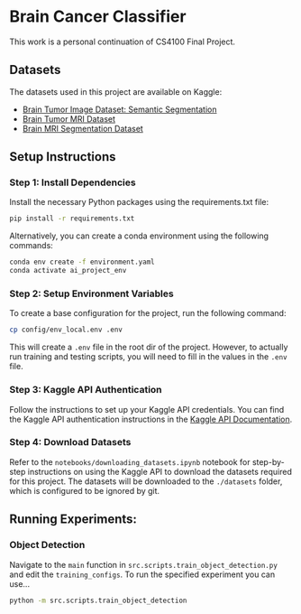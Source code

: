 # Brain Cancer Classifier

This work is a personal continuation of CS4100 Final Project.

## Datasets

The datasets used in this project are available on Kaggle:

- [Brain Tumor Image Dataset: Semantic Segmentation](https://www.kaggle.com/datasets/pkdarabi/brain-tumor-image-dataset-semantic-segmentation)
- [Brain Tumor MRI Dataset](https://www.kaggle.com/datasets/masoudnickparvar/brain-tumor-mri-dataset)
- [Brain MRI Segmentation Dataset](https://www.kaggle.com/datasets/mateuszbuda/lgg-mri-segmentation)

## Setup Instructions

### Step 1: Install Dependencies

Install the necessary Python packages using the requirements.txt file:

```bash
pip install -r requirements.txt
```

Alternatively, you can create a conda environment using the following commands:

```bash
conda env create -f environment.yaml
conda activate ai_project_env
```

### Step 2: Setup Environment Variables

To create a base configuration for the project, run the following command:

```bash
cp config/env_local.env .env
```

This will create a `.env` file in the root dir of the project. However, to actually run training and testing scripts, you will need to fill in the values in the `.env` file.

### Step 3: Kaggle API Authentication

Follow the instructions to set up your Kaggle API credentials. You can find the Kaggle API authentication instructions in the [Kaggle API Documentation](https://www.kaggle.com/docs/api).

### Step 4: Download Datasets

Refer to the `notebooks/downloading_datasets.ipynb` notebook for step-by-step instructions on using the Kaggle API to download the datasets required for this project. The datasets will be downloaded to the `./datasets` folder, which is configured to be ignored by git.

## Running Experiments:

### Object Detection

Navigate to the `main` function in `src.scripts.train_object_detection.py` and edit the `training_configs`.
To run the specified experiment you can use...

```bash
python -m src.scripts.train_object_detection
```
